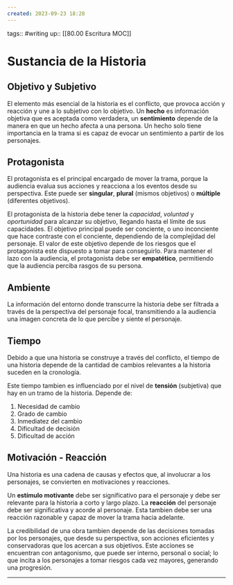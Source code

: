 ```yaml
---
created: 2023-09-23 18:28
---
```

tags:: #writing 
up:: [[80.00 Escritura MOC]]
# Sustancia de la Historia
## Objetivo y Subjetivo
El elemento más esencial de la historia es el conflicto, que provoca acción y reacción y une a lo subjetivo con lo objetivo. Un **hecho** es información objetiva que es aceptada como verdadera, un **sentimiento** depende de la manera en que un hecho afecta a una persona. Un hecho solo tiene importancia en la trama si es capaz de evocar un sentimiento a partir de los personajes.

## Protagonista
El protagonista es el principal encargado de mover la trama, porque la audiencia evalua sus acciones y reacciona a los eventos desde su perspectiva. Este puede ser **singular**, **plural** (mismos objetivos) o **múltiple** (diferentes objetivos).

El protagonista de la historia debe tener la *capacidad*, *voluntad* y *oportunidad* para alcanzar su objetivo, llegando hasta el límite de sus capacidades. El objetivo principal puede ser conciente, o uno inconciente que hace contraste con el conciente, dependiendo de la complejidad del personaje. El valor de este objetivo depende de los riesgos que el protagonista este dispuesto a tomar para conseguirlo. Para mantener el lazo con la audiencia, el protagonista debe ser **empatético**, permitiendo que la audiencia perciba rasgos de su persona.

## Ambiente
La información del entorno donde transcurre la historia debe ser filtrada a través de la perspectiva del personaje focal, transmitiendo a la audiencia una imagen concreta de lo que percibe y siente el personaje.

## Tiempo
Debido a que una historia se construye a través del conflicto, el tiempo de una historia depende de la cantidad de cambios relevantes a la historia suceden en la cronología. 

Este tiempo tambien es influenciado por el nivel de **tensión** (subjetiva) que hay en un tramo de la historia. Depende de:
1. Necesidad de cambio
2. Grado de cambio
3. Inmediatez del cambio
4. Dificultad de decisión
5. Dificultad de acción
## Motivación - Reacción
Una historia es una cadena de causas y efectos que, al involucrar a los personajes, se convierten en motivaciones y reacciones.

Un **estímulo motivante** debe ser significativo para el personaje y debe ser relevante para la historia a corto y largo plazo. La **reacción** del personaje debe ser significativa y acorde al personaje. Esta tambien debe ser una reacción razonable y  capaz de mover la trama hacia adelante.

La credibilidad de una obra tambien depende de las decisiones tomadas por los personajes, que desde su perspectiva, son acciones eficientes y conservadoras que los acercan a sus objetivos. Este acciones se encuentran con antagonismo, que puede ser interno, personal o social; lo que incita a los personajes a tomar riesgos cada vez mayores, generando una progresión.
___
